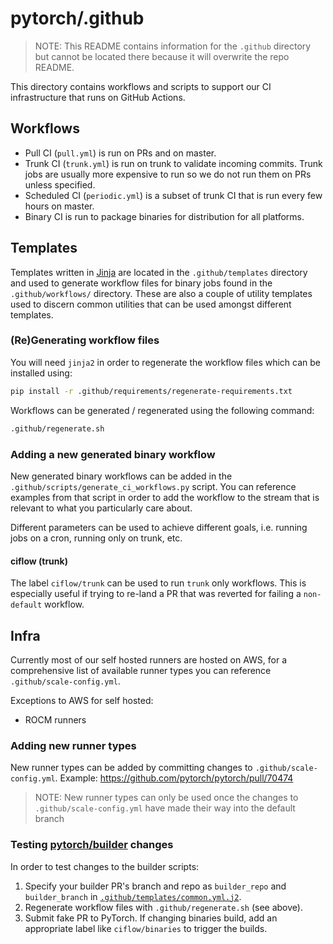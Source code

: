 # pytorch/.github

> NOTE: This README contains information for the `.github` directory but cannot be located there because it will overwrite the
repo README.

This directory contains workflows and scripts to support our CI infrastructure that runs on GitHub Actions.

## Workflows

- Pull CI (`pull.yml`) is run on PRs and on master.
- Trunk CI (`trunk.yml`) is run on trunk to validate incoming commits. Trunk jobs are usually more expensive to run so we do not run them on PRs unless specified.
- Scheduled CI (`periodic.yml`) is a subset of trunk CI that is run every few hours on master.
- Binary CI is run to package binaries for distribution for all platforms.

## Templates

Templates written in [Jinja](https://jinja.palletsprojects.com/en/3.0.x/) are located in the `.github/templates` directory
and used to generate workflow files for binary jobs found in the `.github/workflows/` directory. These are also a
couple of utility templates used to discern common utilities that can be used amongst different templates.

### (Re)Generating workflow files

You will need `jinja2` in order to regenerate the workflow files which can be installed using:
```bash
pip install -r .github/requirements/regenerate-requirements.txt
```

Workflows can be generated / regenerated using the following command:
```bash
.github/regenerate.sh
```

### Adding a new generated binary workflow

New generated binary workflows can be added in the `.github/scripts/generate_ci_workflows.py` script. You can reference
examples from that script in order to add the workflow to the stream that is relevant to what you particularly
care about.

Different parameters can be used to achieve different goals, i.e. running jobs on a cron, running only on trunk, etc.

#### ciflow (trunk)

The label `ciflow/trunk` can be used to run `trunk` only workflows. This is especially useful if trying to re-land a PR that was
reverted for failing a `non-default` workflow.

## Infra

Currently most of our self hosted runners are hosted on AWS, for a comprehensive list of available runner types you
can reference `.github/scale-config.yml`.

Exceptions to AWS for self hosted:
* ROCM runners

### Adding new runner types

New runner types can be added by committing changes to `.github/scale-config.yml`. Example: https://github.com/pytorch/pytorch/pull/70474

> NOTE: New runner types can only be used once the changes to `.github/scale-config.yml` have made their way into the default branch

### Testing [pytorch/builder](https://github.com/pytorch/builder) changes

In order to test changes to the builder scripts:

1. Specify your builder PR's branch and repo as `builder_repo` and  `builder_branch` in [`.github/templates/common.yml.j2`](https://github.com/pytorch/pytorch/blob/32356aaee6a77e0ae424435a7e9da3d99e7a4ca5/.github/templates/common.yml.j2#LL10C26-L10C32).
2. Regenerate workflow files with `.github/regenerate.sh` (see above).
3. Submit fake PR to PyTorch. If changing binaries build, add an appropriate label like `ciflow/binaries` to trigger the builds.
